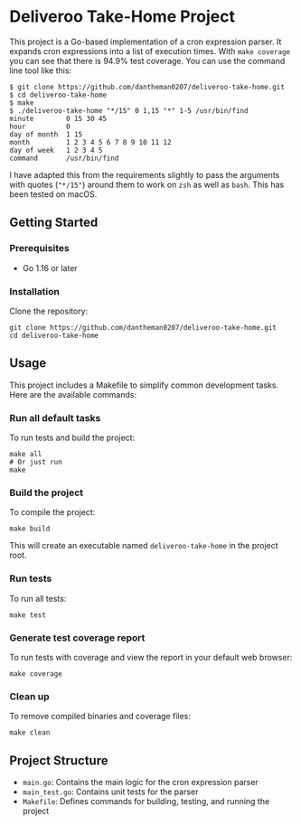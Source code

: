 # Deliveroo Take-Home Project

This project is a Go-based implementation of a cron expression parser. It expands cron expressions into a list of execution times. With `make coverage` you can see that there is 94.9% test coverage. You can use the command line tool like this:
```shell
$ git clone https://github.com/dantheman0207/deliveroo-take-home.git
$ cd deliveroo-take-home
$ make
$ ./deliveroo-take-home "*/15" 0 1,15 "*" 1-5 /usr/bin/find
minute        0 15 30 45
hour          0
day of month  1 15
month         1 2 3 4 5 6 7 8 9 10 11 12
day of week   1 2 3 4 5
command       /usr/bin/find
```


I have adapted this from the requirements slightly to pass the arguments with quotes (`"*/15"`) around them to work on `zsh` as well as `bash`. This has been tested on macOS.

## Getting Started

### Prerequisites

- Go 1.16 or later

### Installation

Clone the repository:
```shell
git clone https://github.com/dantheman0207/deliveroo-take-home.git
cd deliveroo-take-home
```

## Usage

This project includes a Makefile to simplify common development tasks. Here are the available commands:

### Run all default tasks

To run tests and build the project:
```shell
make all
# Or just run
make
```

### Build the project

To compile the project:
```shell
make build
```

This will create an executable named `deliveroo-take-home` in the project root.

### Run tests

To run all tests:
```shell
make test
```

### Generate test coverage report

To run tests with coverage and view the report in your default web browser:
```shell
make coverage
```

### Clean up

To remove compiled binaries and coverage files:
```shell
make clean
```

## Project Structure

- `main.go`: Contains the main logic for the cron expression parser
- `main_test.go`: Contains unit tests for the parser
- `Makefile`: Defines commands for building, testing, and running the project
